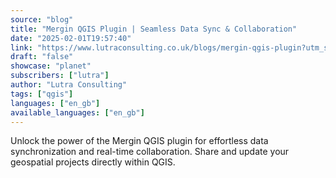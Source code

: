 ```yaml
---
source: "blog"
title: "Mergin QGIS Plugin | Seamless Data Sync & Collaboration"
date: "2025-02-01T19:57:40"
link: "https://www.lutraconsulting.co.uk/blogs/mergin-qgis-plugin?utm_source=qgis"
draft: "false"
showcase: "planet"
subscribers: ["lutra"]
author: "Lutra Consulting"
tags: ["qgis"]
languages: ["en_gb"]
available_languages: ["en_gb"]
---
```


Unlock the power of the Mergin QGIS plugin for effortless data synchronization and real-time collaboration. Share and update your geospatial projects directly within QGIS.
